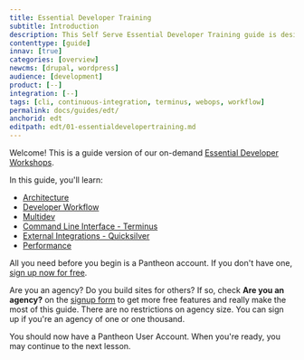 ```yaml
---
title: Essential Developer Training
subtitle: Introduction
description: This Self Serve Essential Developer Training guide is designed to help any Pantheon user quickly master workflow and tooling
contenttype: [guide]
innav: [true]
categories: [overview]
newcms: [drupal, wordpress]
audience: [development]
product: [--]
integration: [--]
tags: [cli, continuous-integration, terminus, webops, workflow]
permalink: docs/guides/edt/
anchorid: edt
editpath: edt/01-essentialdevelopertraining.md
---
```


Welcome! This is a guide version of our on-demand [Essential Developer Workshops](https://pantheon.io/workshops?docs).


In this guide, you'll learn:

- [Architecture](/guides/edt/introduction-and-architecture)
- [Developer Workflow](/guides/edt/developer-workflow)
- [Multidev](/guides/edt/multidev)
- [Command Line Interface - Terminus](/guides/edt/terminus-cli)
- [External Integrations - Quicksilver](/guides/edt/external-integrations)
- [Performance](/guides/edt/performance)

All you need before you begin is a Pantheon account. If you don't have one, [sign up now for free](https://pantheon.io/register?docs).

<Alert title="Note" type="info">

Are you an agency? Do you build sites for others? If so, check **Are you an agency?** on the [signup form](https://pantheon.io/register?docs) to get more free features and really make the most of this guide. There are no restrictions on agency size. You can sign up if you're an agency of one or one thousand.

</Alert>

You should now have a Pantheon User Account. When you're ready, you may continue to the next lesson.
